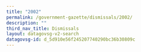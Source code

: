 ```yaml
---
title: "2002"
permalink: /government-gazette/dismissals/2002/
description: ""
third_nav_title: Dismissals
layout: datagovsg-v2-search
datagovsg-id: d_5d910e56f245207740290bc36b30809c
---
```

